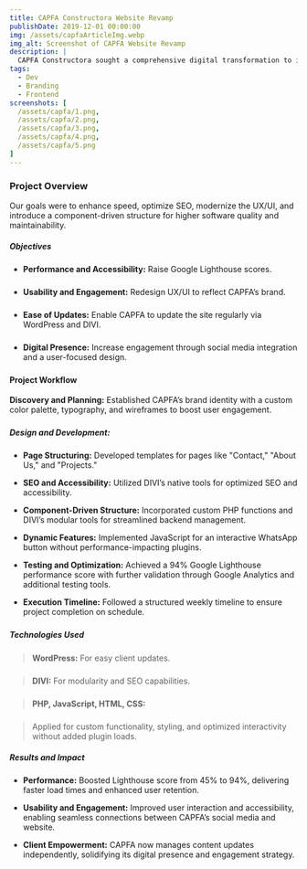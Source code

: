 ```yaml
---
title: CAPFA Constructora Website Revamp
publishDate: 2019-12-01 00:00:00
img: /assets/capfaArticleImg.webp
img_alt: Screenshot of CAPFA Website Revamp
description: |
  CAPFA Constructora sought a comprehensive digital transformation to improve performance, SEO, and user experience. Their previous website, with a 45% performance score, felt outdated and lacked engagement. 
tags:
  - Dev
  - Branding
  - Frontend
screenshots: [
  /assets/capfa/1.png,
  /assets/capfa/2.png,
  /assets/capfa/3.png,
  /assets/capfa/4.png,
  /assets/capfa/5.png
]
---
```


### Project Overview

Our goals were to enhance speed, optimize SEO, modernize the UX/UI, and introduce a component-driven structure for higher software quality and maintainability.

##### Objectives
- <b>Performance and Accessibility:</b> Raise Google Lighthouse scores.
###
- <b>Usability and Engagement:</b> Redesign UX/UI to reflect CAPFA’s brand.
###
- <b>Ease of Updates:</b> Enable CAPFA to update the site regularly via WordPress and DIVI.
###
- <b> Digital Presence:</b> Increase engagement through social media integration and a user-focused design.
###
#### Project Workflow
<b>Discovery and Planning:</b> Established CAPFA’s brand identity with a custom color palette, typography, and wireframes to boost user engagement.
###
##### Design and Development:
- <b>Page Structuring:</b> Developed templates for pages like "Contact," "About Us," and "Projects."

- <b>SEO and Accessibility:</b> Utilized DIVI’s native tools for optimized SEO and accessibility.

- <b>Component-Driven Structure:</b> Incorporated custom PHP functions and DIVI’s modular tools for streamlined backend management.

- <b>Dynamic Features:</b> Implemented JavaScript for an interactive WhatsApp button without performance-impacting plugins.

- <b>Testing and Optimization:</b> Achieved a 94% Google Lighthouse performance score with further validation through Google Analytics and additional testing tools.

- <b>Execution Timeline:</b> Followed a structured weekly timeline to ensure project completion on schedule.
###
##### Technologies Used
><b>WordPress:</b> For easy client updates.
###
><b>DIVI:</b> For modularity and SEO capabilities.
###
><b>PHP, JavaScript, HTML, CSS:</b> 
#####
>Applied for custom functionality, styling, and optimized interactivity without added plugin loads.

##### Results and Impact

- <b>Performance:</b> Boosted Lighthouse score from 45% to 94%, delivering faster load times and enhanced user retention.

- <b>Usability and Engagement:</b> Improved user interaction and accessibility, enabling seamless connections between CAPFA’s social media and website.

- <b>Client Empowerment:</b> CAPFA now manages content updates independently, solidifying its digital presence and engagement strategy.